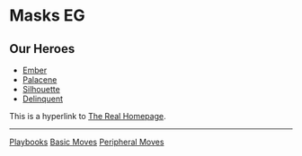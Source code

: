 Masks EG
=======

Our Heroes
----------

  * [Ember](ember.md)
  * [Palacene](palacene.md)
  * [Silhouette](silhouette.md)
  * [Delinquent](subitem2.md)

This is a hyperlink to [The Real Homepage](https://doycet.github.io/index.html#!index.md).

------

[Playbooks]()
[Basic Moves](img/basic_moves.png)
[Peripheral Moves](img/peripheral_moves.png)